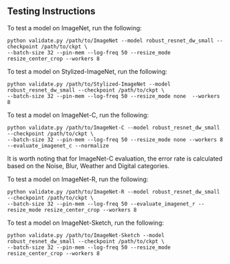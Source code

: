 ## Testing Instructions

To test a model on ImageNet, run the following:
```
python validate.py /path/to/ImageNet --model robust_resnet_dw_small --checkpoint /path/to/ckpt \
--batch-size 32 --pin-mem --log-freq 50 --resize_mode resize_center_crop --workers 8
```

To test a model on Stylized-ImageNet, run the following:
```
python validate.py /path/to/Stylized-ImageNet --model robust_resnet_dw_small --checkpoint /path/to/ckpt \
--batch-size 32 --pin-mem --log-freq 50 --resize_mode none  --workers 8
```

To test a model on ImageNet-C, run the following:
```
python validate.py /path/to/ImageNet-C --model robust_resnet_dw_small --checkpoint /path/to/ckpt \
--batch-size 32 --pin-mem --log-freq 50 --resize_mode none --workers 8  --evaluate_imagenet_c --normalize
```
It is worth noting that for ImageNet-C evaluation, the error rate is calculated based on the Noise, Blur, Weather and Digital categories.

To test a model on ImageNet-R, run the following:
```
python validate.py /path/to/ImageNet-R --model robust_resnet_dw_small --checkpoint /path/to/ckpt \
--batch-size 32 --pin-mem --log-freq 50 --evaluate_imagenet_r --resize_mode resize_center_crop --workers 8
```

To test a model on ImageNet-Sketch, run the following:
```
python validate.py /path/to/ImageNet-Sketch --model robust_resnet_dw_small --checkpoint /path/to/ckpt \
--batch-size 32 --pin-mem --log-freq 50 --resize_mode resize_center_crop --workers 8
```